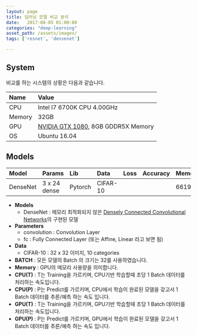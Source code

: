 ```yaml
---
layout: page
title: 딥러닝 모델 비교 분석
date:   2017-08-05 01:00:00
categories: "deep-learning"
asset_path: /assets/images/
tags: ['resnet', 'densenet']

---
```


## System

비교를 하는 시스템의 상황은 다음과 같습니다.

| Name | Value |
|:-----|:------|
| CPU  | Intel I7 6700K CPU 4.00GHz |
| Memory | 32GB |
| GPU  | [NVIDIA GTX 1080](https://www.geforce.co.uk/hardware/desktop-gpus/geforce-gtx-1080/specifications), 8GB GDDR5X Memory |
| OS   | Ubuntu 16.04 |


## Models

| Model | Params | Lib | Data | Loss | Accuracy | Memory | CPU(T) | CPU(P) | GPU(T) | GPU(P) | ETC |
|:------|:-------|:----|:-----|:-----|:---------|:-------|:-------|:-------|:-------|:-------|:----|
| DenseNet | 3 x 24 dense | Pytorch | CIFAR-10 | | |  6619MB | 120 | 25.23 | 0.337 | 0.111 | |

* **Models**
  - DenseNet : 메모리 최적화되지 않은 [Densely Connected Convolutional Networks](https://arxiv.org/pdf/1608.06993.pdf)의 구현된 모델
* **Parameters**
  - convolution : Convolution Layer
  - fc : Fully Connected Layer (또는 Affine, Linear 라고 보면 됨)
* **Data**
  - CIFAR-10 : 32 x 32 이미지, 10 categories
* **BATCH** : 모든 모델의 Batch 의 크기는 32를 사용하였습니다.
* **Memory** : GPU의 메모리 사용량을 의미합니다.
* **CPU(T)** : T는 Training을 가르키며, CPU기반 학습할때 초당 1 Batch 데이터를 처리하는 속도입니다.
* **CPU(P)** : P는 Predict를 가르키며, CPU에서 학습이 완료된 모델을 갖고서 1 Batch 데이터를 추론/예측 하는 속도 입니다.
* **GPU(T)** : T는 Training을 가르키며, GPU기반 학습할때 초당 1 Batch 데이터를 처리하는 속도입니다.
* **GPU(P)** : P는 Predict를 가르키며, GPU에서 학습이 완료된 모델을 갖고서 1 Batch 데이터를 추론/예측 하는 속도 입니다.